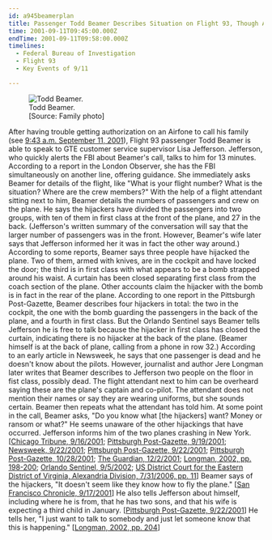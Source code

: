 ```yaml
---
id: a945beamerplan
title: Passenger Todd Beamer Describes Situation on Flight 93, Though Accounts Are Contradictory
time: 2001-09-11T09:45:00.000Z
endTime: 2001-09-11T09:58:00.000Z
timelines:
  - Federal Bureau of Investigation
  - Flight 93
  - Key Events of 9/11

---
```


<figure class="image">
  <img alt="Todd Beamer." src="http://cdn.historycommons.org/images/events/324_todd_beamer.jpg" />
  <figcaption>Todd Beamer.<br>[Source: Family photo]</figcaption>
</figure>

After having trouble getting authorization on an Airfone to call his family (see [9:43 a.m. September 11, 2001](/timeline/#a943beamercall)), Flight 93 passenger Todd Beamer is able to speak to GTE customer service supervisor Lisa Jefferson. Jefferson, who quickly alerts the FBI about Beamer's call, talks to him for 13 minutes. According to a report in the London Observer, she has the FBI simultaneously on another line, offering guidance. She immediately asks Beamer for details of the flight, like "What is your flight number? What is the situation? Where are the crew members?" With the help of a flight attendant sitting next to him, Beamer details the numbers of passengers and crew on the plane. He says the hijackers have divided the passengers into two groups, with ten of them in first class at the front of the plane, and 27 in the back. (Jefferson's written summary of the conversation will say that the larger number of passengers was in the front. However, Beamer's wife later says that Jefferson informed her it was in fact the other way around.) According to some reports, Beamer says three people have hijacked the plane. Two of them, armed with knives, are in the cockpit and have locked the door; the third is in first class with what appears to be a bomb strapped around his waist. A curtain has been closed separating first class from the coach section of the plane. Other accounts claim the hijacker with the bomb is in fact in the rear of the plane. According to one report in the Pittsburgh Post-Gazette, Beamer describes four hijackers in total: the two in the cockpit, the one with the bomb guarding the passengers in the back of the plane, and a fourth in first class. But the Orlando Sentinel says Beamer tells Jefferson he is free to talk because the hijacker in first class has closed the curtain, indicating there is no hijacker at the back of the plane. (Beamer himself is at the back of plane, calling from a phone in row 32.) According to an early article in Newsweek, he says that one passenger is dead and he doesn't know about the pilots. However, journalist and author Jere Longman later writes that Beamer describes to Jefferson two people on the floor in fist class, possibly dead. The flight attendant next to him can be overheard saying these are the plane's captain and co-pilot. The attendant does not mention their names or say they are wearing uniforms, but she sounds certain. Beamer then repeats what the attendant has told him. At some point in the call, Beamer asks, "Do you know what [the hijackers] want? Money or ransom or what?" He seems unaware of the other hijackings that have occurred. Jefferson informs him of the two planes crashing in New York. [[Chicago Tribune, 9/16/2001][1]; [Pittsburgh Post-Gazette, 9/19/2001][2]; [Newsweek, 9/22/2001][3]; [Pittsburgh Post-Gazette, 9/22/2001][4]; [Pittsburgh Post-Gazette, 10/28/2001][5]; [The Guardian, 12/2/2001][6]; [Longman, 2002, pp. 198-200][7]; [Orlando Sentinel, 9/5/2002][8]; [US District Court for the Eastern District of Virginia, Alexandria Division, 7/31/2006, pp. 11][9]] Beamer says of the hijackers, "It doesn't seem like they know how to fly the plane." [[San Francisco Chronicle, 9/17/2001][10]] He also tells Jefferson about himself, including where he is from, that he has two sons, and that his wife is expecting a third child in January. [[Pittsburgh Post-Gazette, 9/22/2001][4]] He tells her, "I just want to talk to somebody and just let someone know that this is happening." [[Longman, 2002, pp. 204][7]]

[1]: https://web.archive.org/web/20110224023745/http://www.accessmylibrary.com/coms2/summary_0286-6765842_ITM
[2]: http://old.post-gazette.com/headlines/20010919gtenatp3.asp
[3]: https://web.archive.org/web/20040629224627/www.msnbc.com/news/create_p1.asp?cp1=1&cpm=1&cpe=1&URL=www.msnbc.com/news/632626.asp
[4]: http://old.post-gazette.com/headlines/20010922gtenat4p4.asp
[5]: http://old.post-gazette.com/headlines/20011028flt93mainstoryp7.asp
[6]: https://www.theguardian.com/world/2001/dec/02/september11.terrorism1
[7]: https://www.amazon.com/Among-Heroes-United-Flight-Passengers/dp/0060099089
[8]: https://www.southcoasttoday.com/apps/pbcs.dll/article?AID=/20020910/NEWS/309109963
[9]: http://www.vaed.uscourts.gov/notablecases/moussaoui/exhibits/prosecution/ST00001A.pdf
[10]: https://www.sfgate.com/news/article/Bound-by-fate-determination-The-final-hours-of-2877035.php
